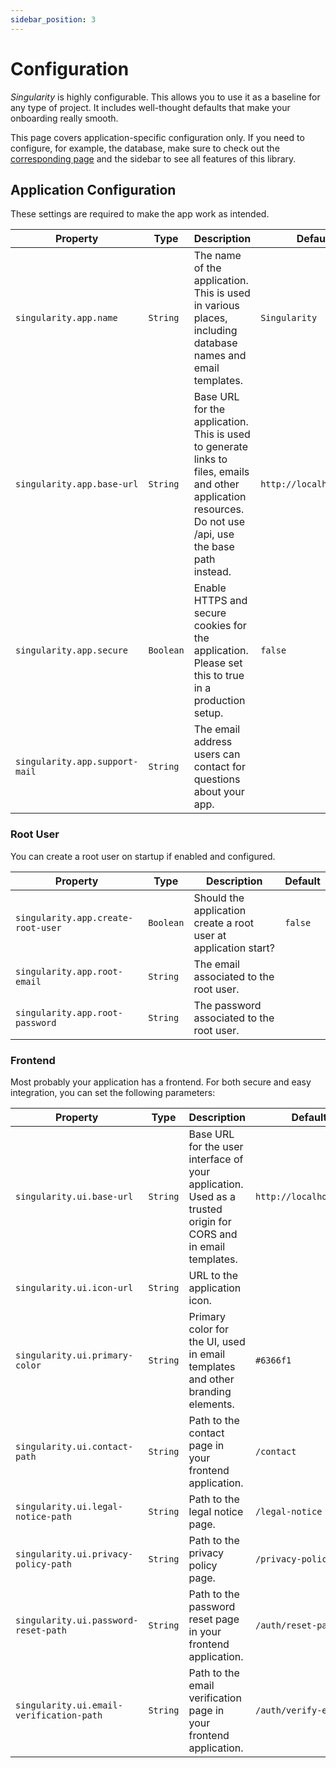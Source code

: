 ```yaml
---
sidebar_position: 3
---
```


# Configuration

*Singularity* is highly configurable. 
This allows you to use it as a baseline for any type of project.
It includes well-thought defaults that make your onboarding really smooth. 

This page covers application-specific configuration only.
If you need to configure, for example, the database,
make sure to check out the [corresponding page](/docs/category/database) and the sidebar to see all features of this library.

## Application Configuration

These settings are required to make the app work as intended.

| Property                       | Type      | Description                                                                                                                                                | Default                 |
|--------------------------------|-----------|------------------------------------------------------------------------------------------------------------------------------------------------------------|-------------------------|
| `singularity.app.name`         | `String`  | The name of the application. This is used in various places, including database names and email templates.                                                 | `Singularity`           |
| `singularity.app.base-url`     | `String`  | Base URL for the application. This is used to generate links to files, emails and other application resources. Do not use /api, use the base path instead. | `http://localhost:8000` |
| `singularity.app.secure`       | `Boolean` | Enable HTTPS and secure cookies for the application. Please set this to true in a production setup.                                                        | `false`                 |
| `singularity.app.support-mail` | `String`  | The email address users can contact for questions about your app.                                                                                          |                         |

### Root User

You can create a root user on startup if enabled and configured.

| Property                           | Type      | Description                                                     | Default |
|------------------------------------|-----------|-----------------------------------------------------------------|---------|
| `singularity.app.create-root-user` | `Boolean` | Should the application create a root user at application start? | `false` |
| `singularity.app.root-email`       | `String`  | The email associated to the root user.                          |         |
| `singularity.app.root-password`    | `String`  | The password associated to the root user.                       |         |

### Frontend

Most probably your application has a frontend. 
For both secure and easy integration, you can set the following parameters:

| Property                                 | Type     | Description                                                                                                    | Default                 |
|------------------------------------------|----------|----------------------------------------------------------------------------------------------------------------|-------------------------|
| `singularity.ui.base-url`                | `String` | Base URL for the user interface of your application. Used as a trusted origin for CORS and in email templates. | `http://localhost:4200` |
| `singularity.ui.icon-url`                | `String` | URL to the application icon.                                                                                   |                         |
| `singularity.ui.primary-color`           | `String` | Primary color for the UI, used in email templates and other branding elements.                                 | `#6366f1`               |
| `singularity.ui.contact-path`            | `String` | Path to the contact page in your frontend application.                                                         | `/contact`              |
| `singularity.ui.legal-notice-path`       | `String` | Path to the legal notice page.                                                                                 | `/legal-notice`         |
| `singularity.ui.privacy-policy-path`     | `String` | Path to the privacy policy page.                                                                               | `/privacy-policy`       |
| `singularity.ui.password-reset-path`     | `String` | Path to the password reset page in your frontend application.                                                  | `/auth/reset-password`  |
| `singularity.ui.email-verification-path` | `String` | Path to the email verification page in your frontend application.                                              | `/auth/verify-email`    |
